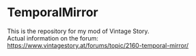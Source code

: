 # TemporalMirror
This is the repository for my mod of Vintage Story.<br/>
Actual information on the forum:<br/>
https://www.vintagestory.at/forums/topic/2160-temporal-mirror/
